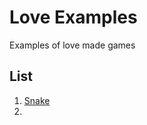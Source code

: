 # Love Examples

Examples of love made games

## List

  1. [Snake](https://github.com/hajindvlp/LoveExamples/tree/main/snake)
  2. 